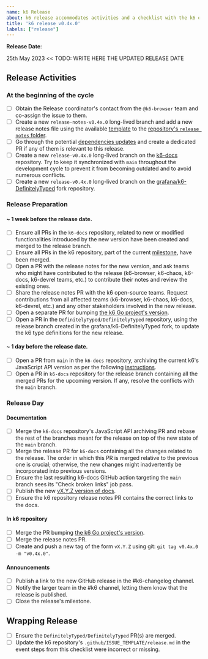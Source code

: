 ```yaml
---
name: k6 Release
about: k6 release accommodates activities and a checklist with the k6 open-source release process.
title: 'k6 release v0.4x.0'
labels: ["release"]
---
```


**Release Date**:

25th May 2023 <<  TODO: WRITE HERE THE UPDATED RELEASE DATE

## Release Activities

### At the beginning of the cycle

- [ ] Obtain the Release coordinator's contact from the `@k6-browser` team and co-assign the issue to them.
- [ ] Create a new `release-notes-v0.4x.0` long-lived branch and add a new release notes file using the available [template](/grafana/k6/tree/master/release%20notes/template.md) to the [repository's `release notes` folder](/grafana/k6/tree/master/release%20notes).
- [ ] Go through the potential [dependencies updates](Dependencies.md) and create a dedicated PR if any of them is relevant to this release.
- [ ] Create a new `release-v0.4x.0` long-lived branch on the [k6-docs](https://github.com/grafana/k6-docs) repository. Try to keep it synchronized with `main` throughout the development cycle to prevent it from becoming outdated and to avoid numerous conflicts.
- [ ] Create a new `release-v0.4x.0` long-lived branch on the [grafana/k6-DefinitelyTyped](https://github.com/grafana/k6-DefinitelyTyped) fork repository.

### Release Preparation

#### ~ 1 week before the release date.

- [ ] Ensure all PRs in the `k6-docs` repository, related to new or modified functionalities introduced by the new version have been created and merged to the release branch.
- [ ] Ensure all PRs in the k6 repository, part of the current [milestone](https://github.com/grafana/k6/milestones), have been merged.
- [ ] Open a PR with the release notes for the new version, and ask teams who might have contributed to the release (k6-browser, k6-chaos, k6-docs, k6-devrel teams, etc.) to contribute their notes and review the existing ones.
- [ ] Share the release notes PR with the k6 open-source teams. Request contributions from all affected teams (k6-browser, k6-chaos, k6-docs, k6-devrel, etc.) and any other stakeholders involved in the new release.
- [ ] Open a separate PR for bumping [the k6 Go project's version](https://github.com/grafana/k6/blob/9fa50b2d1f259cdccff5cc7bc18a236d31c345ac/lib/consts/consts.go#L11).
- [ ] Open a PR in the `DefinitelyTyped/DefinitelyTyped` repository, using the release branch created in the grafana/k6-DefinitelyTyped fork, to update the k6 type definitions for the new release.

#### ~ 1 day before the release date.

- [ ] Open a PR from `main` in the `k6-docs` repository, archiving the current k6's JavaScript API version as per the following [instructions](https://github.com/grafana/k6-docs/wiki/Add-version-for-Javascript-API-documentation).
- [ ] Open a PR in `k6-docs` repository for the release branch containing all the merged PRs for the upcoming version. If any, resolve the conflicts with the `main` branch.

### Release Day

#### Documentation

- [ ] Merge the `k6-docs` repository's JavaScript API archiving PR and rebase the rest of the branches meant for the release on top of the new state of the `main` branch.
- [ ] Merge the release PR for `k6-docs` containing all the changes related to the release. The order in which this PR is merged relative to the previous one is crucial; otherwise, the new changes might inadvertently be incorporated into previous versions.
- [ ] Ensure the last resulting k6-docs GitHub action targeting the `main` branch sees its "Check broken links" job pass.
- [ ] Publish the new [vX.Y.Z version of docs](https://github.com/grafana/k6-docs/releases/new).
- [ ] Ensure the k6 repository release notes PR contains the correct links to the docs.

#### In k6 repository

- [ ] Merge the PR bumping [the k6 Go project's version](https://github.com/grafana/k6/blob/9fa50b2d1f259cdccff5cc7bc18a236d31c345ac/lib/consts/consts.go#L11).
- [ ] Merge the release notes PR.
- [ ] Create and push a new tag of the form `vX.Y.Z` using git: `git tag v0.4x.0 -m "v0.4x.0"`.

#### Announcements

- [ ] Publish a link to the new GitHub release in the #k6-changelog channel.
- [ ] Notify the larger team in the #k6 channel, letting them know that the release is published.
- [ ] Close the release's milestone.

## Wrapping Release

- [ ] Ensure the `DefinitelyTyped/DefinitelyTyped` PR(s) are merged.
- [ ] Update the k6 repository's `.github/ISSUE_TEMPLATE/release.md` in the event steps from this checklist were incorrect or missing.
